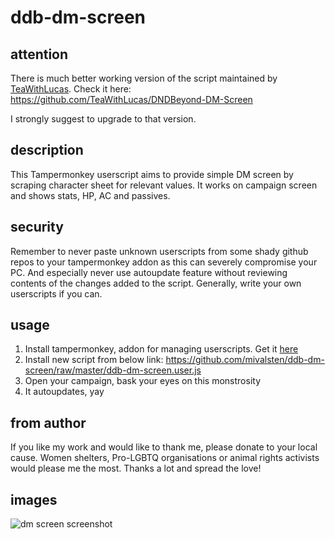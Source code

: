 # ddb-dm-screen

## attention
There is much better working version of the script maintained by [TeaWithLucas](https://github.com/TeaWithLucas). Check it here: https://github.com/TeaWithLucas/DNDBeyond-DM-Screen

I strongly suggest to upgrade to that version.

## description

This Tampermonkey userscript aims to provide simple DM screen by scraping character sheet for relevant values. It works on campaign screen and shows stats, HP, AC and passives.

## security

Remember to never paste unknown userscripts from some shady github repos to your tampermonkey addon as this can severely compromise your PC. And especially never use autoupdate feature without reviewing contents of the changes added to the script. Generally, write your own userscripts if you can.

## usage

1. Install tampermonkey, addon for managing userscripts. Get it [here](https://www.tampermonkey.net/)
2. Install new script from below link: https://github.com/mivalsten/ddb-dm-screen/raw/master/ddb-dm-screen.user.js
3. Open your campaign, bask your eyes on this monstrosity
4. It autoupdates, yay

## from author

If you like my work and would like to thank me, please donate to your local cause. Women shelters, Pro-LGBTQ organisations or animal rights activists would please me the most. Thanks a lot and spread the love!

## images

![dm screen screenshot](https://i.imgur.com/iy6zJ7Z.png)
